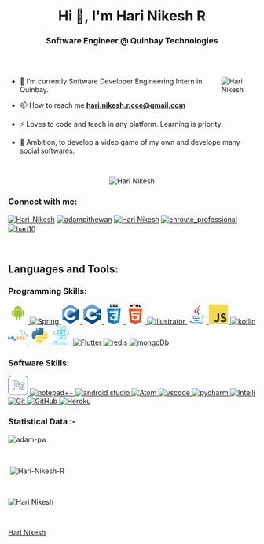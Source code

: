 <h1 align="center">Hi 👋, I'm Hari Nikesh R</h1>
<h3 align="center">Software Engineer @ <strong>Quinbay Technologies</strong></h3>

<br>


<br>

<p><img align="right" src="https://media.giphy.com/media/98uBZTzlXMhkk/giphy.gif" alt="Hari Nikesh" width="70" height="70" /></p>


- 🌱 I’m currently Software Developer Engineering Intern in Quinbay.

- 📫 How to reach me **hari.nikesh.r.cce@gmail.com**

- ⚡ Loves to code and teach in any platform. Learning is priority.

- 🎈 Ambition, to develop a video game of my own and develope many social softwares.

<br>
<center><p><img src="https://i.pinimg.com/originals/e0/58/ee/e058eecc0652ff38a4e7062cfcf08c9d.gif" alt="Hari Nikesh" /></p></center>


<h3 align="left">Connect with me:</h3>
<p align="left">

  <a href="https://www.linkedin.com/in/hari-nikesh-r-930bb723a/" target="blank"><img align="center"
      src="https://raw.githubusercontent.com/rahuldkjain/github-profile-readme-generator/master/src/images/icons/Social/linked-in-alt.svg"
      alt="Hari-Nikesh" height="30" width="40" /></a>
      <a href="https://twitter.com/harinikesh10" target="blank"><img align="center"
      src="https://raw.githubusercontent.com/rahuldkjain/github-profile-readme-generator/master/src/images/icons/Social/twitter.svg"
      alt="adampithewan" height="30" width="40" /></a>
  <a href="https://www.facebook.com/hari.nikesh.3/" target="blank"><img align="center"
      src="https://raw.githubusercontent.com/rahuldkjain/github-profile-readme-generator/master/src/images/icons/Social/facebook.svg"
      alt="Hari Nikesh" height="30" width="40" /></a>
  <a href="https://www.instagram.com/enroute_professional/" target="blank"><img align="center"
      src="https://raw.githubusercontent.com/rahuldkjain/github-profile-readme-generator/master/src/images/icons/Social/instagram.svg"
      alt="enroute_professional" height="30" width="40" /></a>
  <a href="https://leetcode.com/hari_10/" target="blank"><img align="center"
      src="https://cdn.iconscout.com/icon/free/png-256/leetcode-3521542-2944960.png"
      alt="hari10" width="30" /></a>
 
</p>

<br>

<h2 align="left">Languages and Tools:</h2>
<h3 align="left"> Programming Skills:</h3>
<p align="left"> <a href="https://developer.android.com" target="_blank" rel="noreferrer"> <img
      src="https://raw.githubusercontent.com/devicons/devicon/master/icons/android/android-original-wordmark.svg"
      alt="android" width="40" height="40" /> </a> <a href="https://spring.io/" target="_blank" rel="noreferrer">
    <img src="https://brightcoding.dev/storage/brightcoding/weKvq2sokFRxlc6FhMNhDK6E7Rz9F6ieI534u2Ov.svg"
      alt="Spring" width="40" height="40" /> </a> <a href="https://www.cprogramming.com/" target="_blank"
    rel="noreferrer"> <img src="https://raw.githubusercontent.com/devicons/devicon/master/icons/c/c-original.svg"
      alt="c" width="40" height="40" /> </a> <a href="https://www.w3schools.com/cpp/" target="_blank" rel="noreferrer">
    <img src="https://raw.githubusercontent.com/devicons/devicon/master/icons/cplusplus/cplusplus-original.svg"
      alt="cplusplus" width="40" height="40" /> </a> <a href="https://www.w3schools.com/css/" target="_blank"
    rel="noreferrer"> <img
      src="https://raw.githubusercontent.com/devicons/devicon/master/icons/css3/css3-original-wordmark.svg" alt="css3"
      width="40" height="40" /> </a> <a href="https://www.w3.org/html/" target="_blank" rel="noreferrer"> <img
      src="https://raw.githubusercontent.com/devicons/devicon/master/icons/html5/html5-original-wordmark.svg"
      alt="html5" width="40" height="40" /> </a> <a href="https://www.adobe.com/in/products/illustrator.html"
    target="_blank" rel="noreferrer"> <img
      src="https://www.vectorlogo.zone/logos/adobe_illustrator/adobe_illustrator-icon.svg" alt="illustrator" width="40"
      height="40" /> </a> <a href="https://www.java.com" target="_blank" rel="noreferrer"> <img
      src="https://raw.githubusercontent.com/devicons/devicon/master/icons/java/java-original.svg" alt="java" width="40"
      height="40" /> </a> <a href="https://developer.mozilla.org/en-US/docs/Web/JavaScript" target="_blank"
    rel="noreferrer"> <img
      src="https://raw.githubusercontent.com/devicons/devicon/master/icons/javascript/javascript-original.svg"
      alt="javascript" width="40" height="40" /> </a> <a href="https://kotlinlang.org" target="_blank" rel="noreferrer">
    <img src="https://www.vectorlogo.zone/logos/kotlinlang/kotlinlang-icon.svg" alt="kotlin" width="40" height="40" />
  </a> <a href="https://www.mysql.com/" target="_blank" rel="noreferrer"> <img
      src="https://raw.githubusercontent.com/devicons/devicon/master/icons/mysql/mysql-original-wordmark.svg"
      alt="mysql" width="40" height="40" /> </a> </a> <a href="https://www.python.org" target="_blank" rel="noreferrer"> <img
      src="https://raw.githubusercontent.com/devicons/devicon/master/icons/python/python-original.svg" alt="python"
      width="40" height="40" /> </a> <a href="https://reactjs.org/" target="_blank" rel="noreferrer"> <img
      src="https://raw.githubusercontent.com/devicons/devicon/master/icons/react/react-original-wordmark.svg"
      alt="react" width="40" height="40" /> </a>  <a href="https://flutter.dev/" target="_blank" rel="noreferrer"> <img
      src="https://cdn.worldvectorlogo.com/logos/flutter-logo.svg"
      alt="Flutter" width="30" height="30" /> </a> <a href="" target="_blank" rel="noreferrer"> <img
      src="https://cdn.worldvectorlogo.com/logos/redis.svg"
      alt="redis" width="30" height="30" /> </a> <a href="https://www.mongodb.com/" target="_blank" rel="noreferrer"> <img
      src="https://cdn.worldvectorlogo.com/logos/mongodb-icon-1.svg"
      alt="mongoDb" width="40" height="40" /> </a>
    <h3 align="left"> Software Skills:</h3> <a href="https://www.photoshop.com/en" target="_blank"
    rel="noreferrer"> <img
      src="https://raw.githubusercontent.com/devicons/devicon/master/icons/photoshop/photoshop-line.svg" alt="photoshop"
      width="40" height="40" /> </a>
      <a href="https://notepad-plus-plus.org/" target="_blank"
    rel="noreferrer"> <img
      src="https://seeklogo.com/images/N/notepad-logo-B36F48AC8C-seeklogo.com.png?v=637818386570000000" alt="notepad++"
      width="40" height="40" /> </a>
      <a href="https://developer.android.com/" target="_blank"
    rel="noreferrer"> <img
      src="https://upload.wikimedia.org/wikipedia/commons/thumb/9/95/Android_Studio_Icon_3.6.svg/1900px-Android_Studio_Icon_3.6.svg.png" alt="android studio"
      width="35" height="35" /> </a>
      <a href="https://atom.io/" target="_blank"
    rel="noreferrer"> <img
      src="https://seeklogo.com/images/A/atom-logo-19BD90FF87-seeklogo.com.png" alt="Atom"
      width="40" height="40" /> </a>
      <a href="https://code.visualstudio.com/" target="_blank"
    rel="noreferrer"> <img
      src="https://upload.wikimedia.org/wikipedia/commons/thumb/9/9a/Visual_Studio_Code_1.35_icon.svg/2048px-Visual_Studio_Code_1.35_icon.svg.png" alt="vscode"
      width="40" height="40" /> </a>
      <a href="https://www.jetbrains.com/pycharm/" target="_blank"
    rel="noreferrer"> <img
      src="https://upload.wikimedia.org/wikipedia/commons/thumb/1/1d/PyCharm_Icon.svg/2048px-PyCharm_Icon.svg.png" alt="pycharm"
      width="40" height="40" /> </a>
      <a href="https://www.jetbrains.com/idea/" target="_blank"
    rel="noreferrer"> <img
      src="https://upload.wikimedia.org/wikipedia/commons/thumb/9/9c/IntelliJ_IDEA_Icon.svg/2048px-IntelliJ_IDEA_Icon.svg.png" alt="Intellj"
      width="40" height="40" /> </a>
      <a href="https://git-scm.com/" target="_blank"
    rel="noreferrer"> <img
      src="https://upload.wikimedia.org/wikipedia/commons/thumb/a/ab/Git-icon-white.svg/1200px-Git-icon-white.svg.png" alt="Git"
      width="40" height="40" /> </a>
      <a href="https://github.com/" target="_blank"
    rel="noreferrer"> <img
      src="https://www.iconsdb.com/icons/preview/white/github-11-xxl.png" alt="GitHub"
      width="40" height="40" /> </a>
      <a href="https://www.heroku.com/" target="_blank"
    rel="noreferrer"> <img
      src="https://www.svgrepo.com/show/331424/heroku.svg" alt="Heroku"
      width="40" height="40" /> </a>

      

<br>

<h3>Statistical Data :-</h3>
<p><img align="center"
    src="https://github-readme-stats.vercel.app/api/top-langs?username=Hari-Nikesh-R&show_icons=true&locale=en&bg_color=0d1117&text_color=ffffff&layout=compact"
    alt="adam-pw" 
    bg_color=#808080/></p>

<br>

<p>&nbsp;<img align="center" src="https://github-readme-stats.vercel.app/api?username=Hari-Nikesh-R&show_icons=true&locale=en&bg_color=0d1117&text_color=ffffff&repo=convoychat"
    alt="Hari-Nikesh-R" /></p>

<br>

<p><img align="center" src="https://github-readme-streak-stats.herokuapp.com/?user=Hari-Nikesh-R&theme=dark&background=0d1117&date_format=M%20j%5B%2C%20Y%5D" alt="Hari Nikesh" /></p>
      
<p align="left"> <a href="https://twitter.com/" target="blank"><img
      src="https://img.shields.io/twitter/follow/?logo=twitter&style=for-the-badge" alt="" /></a> </p>

[Hari Nikesh](https://github.com/Hari-Nikesh-R)
